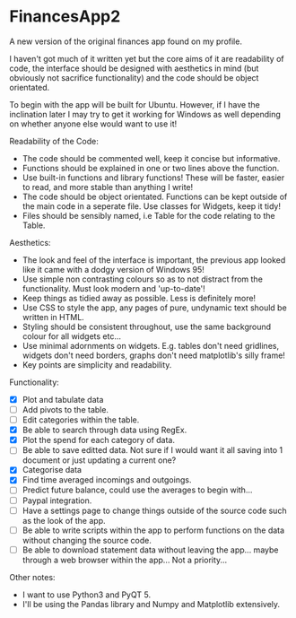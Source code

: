 # FinancesApp2
A new version of the original finances app found on my profile. 

I haven't got much of it written yet but the core aims of it are readability of code, the interface should be designed with aesthetics in mind (but obviously not sacrifice functionality) and the code should be object orientated.

To begin with the app will be built for Ubuntu. However, if I have the inclination later I may try to get it working for Windows as well depending on whether anyone else would want to use it!


Readability of the Code:
  * The code should be commented well, keep it concise but informative.
  * Functions should be explained in one or two lines above the function.
  * Use built-in functions and library functions! These will be faster, easier to read, and more stable than anything I write!
  * The code should be object orientated. Functions can be kept outside of the main code in a seperate file. Use classes for Widgets, keep it tidy!
  * Files should be sensibly named, i.e Table for the code relating to the Table.

Aesthetics:
  * The look and feel of the interface is important, the previous app looked like it came with a dodgy version of Windows 95!
  * Use simple non contrasting colours so as to not distract from the functionality. Must look modern and 'up-to-date'!
  * Keep things as tidied away as possible. Less is definitely more!
  * Use CSS to style the app, any pages of pure, undynamic text should be written in HTML.
  * Styling should be consistent throughout, use the same background colour for all widgets etc... 
  * Use minimal adornments on widgets. E.g. tables don't need gridlines, widgets don't need borders, graphs don't need matplotlib's silly frame!
  * Key points are simplicity and readability.
  
Functionality:
- [x] Plot and tabulate data 
- [ ] Add pivots to the table.
- [ ] Edit categories within the table.
- [x] Be able to search through data using RegEx.
- [x] Plot the spend for each category of data.
- [ ] Be able to save editted data. Not sure if I would want it all saving into 1 document or just updating a current one?
- [x] Categorise data 
- [x] Find time averaged incomings and outgoings.
- [ ] Predict future balance, could use the averages to begin with...
- [ ] Paypal integration.
- [ ] Have a settings page to change things outside of the source code such as the look of the app.
- [ ] Be able to write scripts within the app to perform functions on the data without changing the source code.
- [ ] Be able to download statement data without leaving the app... maybe through a web browser within the app... Not a priority...
   
Other notes:
  * I want to use Python3 and PyQT 5.
  * I'll be using the Pandas library and Numpy and Matplotlib extensively.



